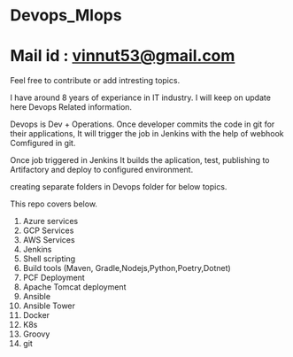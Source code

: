 # Devops_Mlops
# Mail id : vinnut53@gmail.com


Feel free to contribute or add intresting topics. 

I have around 8 years of experiance in IT industry. I will keep on update here Devops Related information. 

Devops is Dev + Operations. Once developer commits the code in git for their applications, It will trigger the job in Jenkins with the help of webhook Comfigured in git. 

Once job triggered in Jenkins It builds the aplication, test, publishing to Artifactory and deploy to configured environment.

creating separate folders in Devops folder for below topics. 


This repo covers below. 
1. Azure services
2. GCP Services
3. AWS Services
4. Jenkins
5. Shell scripting
6. Build tools (Maven, Gradle,Nodejs,Python,Poetry,Dotnet)
7. PCF Deployment
8. Apache Tomcat deployment
9. Ansible
10. Ansible Tower
11. Docker
12. K8s
13. Groovy
14. git

